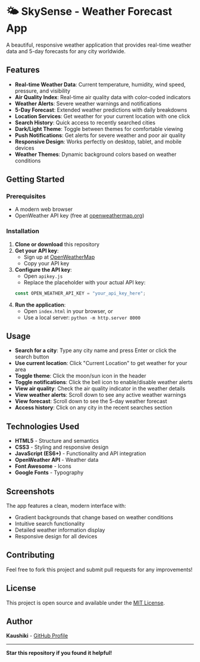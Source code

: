 # 🌤️ SkySense - Weather Forecast App

A beautiful, responsive weather application that provides real-time weather data and 5-day forecasts for any city worldwide.

## Features

- **Real-time Weather Data**: Current temperature, humidity, wind speed, pressure, and visibility
- **Air Quality Index**: Real-time air quality data with color-coded indicators
- **Weather Alerts**: Severe weather warnings and notifications
- **5-Day Forecast**: Extended weather predictions with daily breakdowns
- **Location Services**: Get weather for your current location with one click
- **Search History**: Quick access to recently searched cities
- **Dark/Light Theme**: Toggle between themes for comfortable viewing
- **Push Notifications**: Get alerts for severe weather and poor air quality
- **Responsive Design**: Works perfectly on desktop, tablet, and mobile devices
- **Weather Themes**: Dynamic background colors based on weather conditions

## Getting Started

### Prerequisites
- A modern web browser
- OpenWeather API key (free at [openweathermap.org](https://openweathermap.org/))

### Installation

1. **Clone or download** this repository
2. **Get your API key**:
   - Sign up at [OpenWeatherMap](https://openweathermap.org/)
   - Copy your API key
3. **Configure the API key**:
   - Open `apikey.js`
   - Replace the placeholder with your actual API key:
   ```javascript
   const OPEN_WEATHER_API_KEY = "your_api_key_here";
   ```
4. **Run the application**:
   - Open `index.html` in your browser, or
   - Use a local server: `python -m http.server 8000`

## Usage

- **Search for a city**: Type any city name and press Enter or click the search button
- **Use current location**: Click "Current Location" to get weather for your area
- **Toggle theme**: Click the moon/sun icon in the header
- **Toggle notifications**: Click the bell icon to enable/disable weather alerts
- **View air quality**: Check the air quality indicator in the weather details
- **View weather alerts**: Scroll down to see any active weather warnings
- **View forecast**: Scroll down to see the 5-day weather forecast
- **Access history**: Click on any city in the recent searches section

## Technologies Used

- **HTML5** - Structure and semantics
- **CSS3** - Styling and responsive design
- **JavaScript (ES6+)** - Functionality and API integration
- **OpenWeather API** - Weather data
- **Font Awesome** - Icons
- **Google Fonts** - Typography

## Screenshots

The app features a clean, modern interface with:
- Gradient backgrounds that change based on weather conditions
- Intuitive search functionality
- Detailed weather information display
- Responsive design for all devices

## Contributing

Feel free to fork this project and submit pull requests for any improvements!

## License

This project is open source and available under the [MIT License](LICENSE).

## Author

**Kaushiki** - [GitHub Profile](https://github.com/Kaushiki-02)

---

**Star this repository if you found it helpful!**
